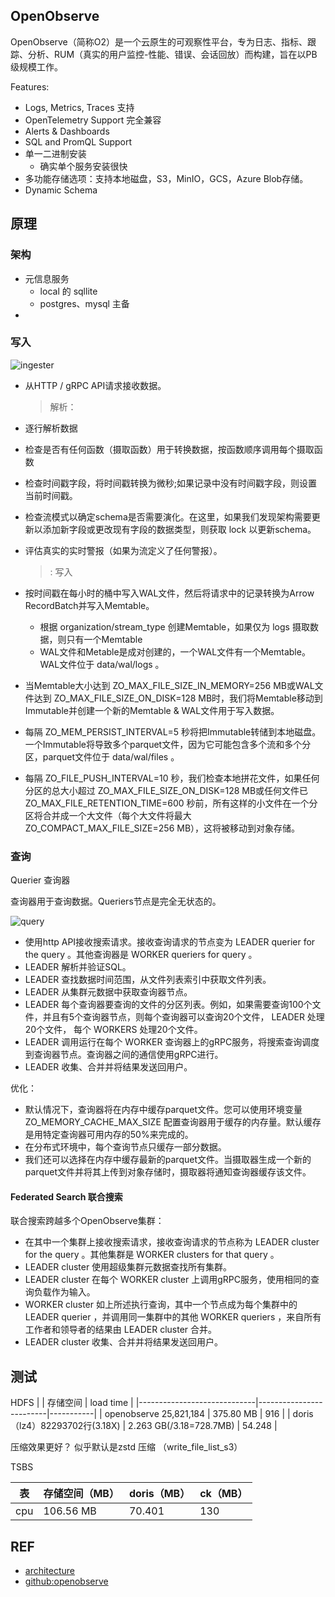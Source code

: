 ## OpenObserve

OpenObserve（简称O2）是一个云原生的可观察性平台，专为日志、指标、跟踪、分析、RUM（真实的用户监控-性能、错误、会话回放）而构建，旨在以PB级规模工作。

Features:

- Logs, Metrics, Traces 支持
- OpenTelemetry Support 完全兼容
- Alerts & Dashboards
- SQL and PromQL Support
- 单一二进制安装
  - 确实单个服务安装很快
- 多功能存储选项：支持本地磁盘，S3，MinIO，GCS，Azure Blob存储。
- Dynamic Schema

## 原理

### 架构

- 元信息服务
  - local 的 sqllite
  - postgres、mysql 主备
- 

### 写入

![ingester](https://openobserve.ai/docs/images/arch-sequence-ingester.svg)

- 从HTTP / gRPC API请求接收数据。
  
  > 解析：

- 逐行解析数据

- 检查是否有任何函数（摄取函数）用于转换数据，按函数顺序调用每个摄取函数

- 检查时间戳字段，将时间戳转换为微秒;如果记录中没有时间戳字段，则设置当前时间戳。

- 检查流模式以确定schema是否需要演化。在这里，如果我们发现架构需要更新以添加新字段或更改现有字段的数据类型，则获取 lock 以更新schema。

- 评估真实的实时警报（如果为流定义了任何警报）。
  
  > : 写入

- 按时间戳在每小时的桶中写入WAL文件，然后将请求中的记录转换为Arrow RecordBatch并写入Memtable。
  
  - 根据 organization/stream_type 创建Memtable，如果仅为 logs 摄取数据，则只有一个Memtable
  - WAL文件和Metable是成对创建的，一个WAL文件有一个Memtable。WAL文件位于 data/wal/logs 。

- 当Memtable大小达到 ZO_MAX_FILE_SIZE_IN_MEMORY=256 MB或WAL文件达到 ZO_MAX_FILE_SIZE_ON_DISK=128 MB时，我们将Memtable移动到Immutable并创建一个新的Memtable & WAL文件用于写入数据。

- 每隔 ZO_MEM_PERSIST_INTERVAL=5 秒将把Immutable转储到本地磁盘。一个Immutable将导致多个parquet文件，因为它可能包含多个流和多个分区，parquet文件位于 data/wal/files 。

- 每隔 ZO_FILE_PUSH_INTERVAL=10 秒，我们检查本地拼花文件，如果任何分区的总大小超过 ZO_MAX_FILE_SIZE_ON_DISK=128 MB或任何文件已 ZO_MAX_FILE_RETENTION_TIME=600 秒前，所有这样的小文件在一个分区将合并成一个大文件（每个大文件将最大 ZO_COMPACT_MAX_FILE_SIZE=256 MB），这将被移动到对象存储。

### 查询

Querier 查询器

查询器用于查询数据。Queriers节点是完全无状态的。

![query](https://openobserve.ai/docs/images/arch-sequence-querier.svg)

- 使用http API接收搜索请求。接收查询请求的节点变为 LEADER querier for the query 。其他查询器是 WORKER queriers for query 。
- LEADER 解析并验证SQL。
- LEADER 查找数据时间范围，从文件列表索引中获取文件列表。
- LEADER 从集群元数据中获取查询器节点。
- LEADER 每个查询器要查询的文件的分区列表。例如，如果需要查询100个文件，并且有5个查询器节点，则每个查询器可以查询20个文件， LEADER 处理20个文件， 每个 WORKERS 处理20个文件。
- LEADER 调用运行在每个 WORKER 查询器上的gRPC服务，将搜索查询调度到查询器节点。查询器之间的通信使用gRPC进行。
- LEADER 收集、合并并将结果发送回用户。

优化：

- 默认情况下，查询器将在内存中缓存parquet文件。您可以使用环境变量 ZO_MEMORY_CACHE_MAX_SIZE 配置查询器用于缓存的内存量。默认缓存是用特定查询器可用内存的50%来完成的。
- 在分布式环境中，每个查询节点只缓存一部分数据。
- 我们还可以选择在内存中缓存最新的parquet文件。当摄取器生成一个新的parquet文件并将其上传到对象存储时，摄取器将通知查询器缓存该文件。

#### Federated Search 联合搜索

联合搜索跨越多个OpenObserve集群：

- 在其中一个集群上接收搜索请求，接收查询请求的节点称为 LEADER cluster for the query 。其他集群是 WORKER clusters for that query 。
- LEADER cluster 使用超级集群元数据查找所有集群。
- LEADER cluster 在每个 WORKER cluster 上调用gRPC服务，使用相同的查询负载作为输入。
- WORKER cluster 如上所述执行查询，其中一个节点成为每个集群中的 LEADER querier ，并调用同一集群中的其他 WORKER queriers ，来自所有工作者和领导者的结果由 LEADER cluster 合并。
- LEADER cluster 收集、合并并将结果发送回用户。

## 测试

HDFS
|                             | 存储空间           | load time |
|-----------------------------|-------------------------|-----------|
| openobserve 25,821,184      | 375.80 MB                 | 916       |
| doris（lz4）82293702行(3.18X) | 2.263 GB(/3.18=728.7MB) | 54.248    |

压缩效果更好？ 似乎默认是zstd 压缩 （write_file_list_s3）

TSBS

| 表   | 存储空间（MB）  | doris（MB） | ck（MB） |
| --- | --------- | --------- | ------ |
| cpu | 106.56 MB | 70.401    | 130    |

## REF

- [architecture](https://openobserve.ai/docs/architecture/)
- [github:openobserve](https://github.com/openobserve/openobserve)